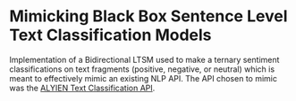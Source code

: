 # Mimicking Black Box Sentence Level Text Classification Models

Implementation of a Bidirectional LTSM used to make a ternary sentiment classifications on text fragments (positive, negative, or neutral) which is meant to effectively mimic an existing NLP API. The API chosen to mimic was the [ALYIEN Text Classification API](https://aylien.com/text-api/).
